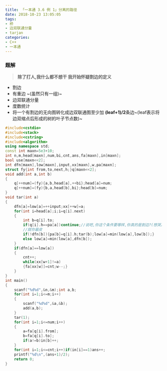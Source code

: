 ```yaml
---
title: 「一本通 3.6 例 1」分离的路径
date: 2018-10-23 13:05:05
tags: 
- 桥
- 边双联通分量
- tarjan
categories: 
- C++
- 一本通
---
```


### 题解
> **除了打人,我什么都不想干
我开始怀疑割边的定义**

- 割边
- 有重边 ~(虽然只有一组)~
- 边双联通分量
- 度数统计
- 将一个有割边的无向图转化成边双联通图至少加 **(leaf+1)/2**条边~(leaf表示将边双缩点后形成的树的叶子节点数)~

```cpp
#include<cstdio>
#include<stack>
#include<cstring>
#include<algorithm>
using namespace std;
const int maxn=5e3+10;
int n,m,head[maxn],num,bi,cnt,ans,fa[maxn],in[maxn];
bool use[maxn<<2];
int dfn[maxn],low[maxn],input,xx[maxn],w,pa[maxn];
struct fy{int from,to,next,h;}q[maxn<<2];
void add(int a,int b)
{
	q[++num]=(fy){a,b,head[a],++bi};head[a]=num;
	q[++num]=(fy){b,a,head[b],bi};head[b]=num;
}
void tar(int a)
{
	dfn[a]=low[a]=++input;xx[++w]=a;
	for(int i=head[a];i;i=q[i].next)
	{
		int b=q[i].to;
		if(q[i].h==pa[a])continue;//说吧,你这个条件要哪样,你真的是割边?(想哭)
		//就你最皮
		if(!dfn[b]){pa[b]=q[i].h;tar(b);low[a]=min(low[a],low[b]);}
		else low[a]=min(low[a],dfn[b]);
	}
	if(dfn[a]==low[a])
	{
		cnt++;
		while(xx[w+1]!=a)
		{fa[xx[w]]=cnt;w--;}
	}
}
int main()
{
	scanf("%d%d",&n,&m);int a,b;
	for(int i=1;i<=m;i++)
	{
		scanf("%d%d",&a,&b);
		add(a,b);
	}
	tar(1);
	for(int i=1;i<=num;i++)
	{
		a=fa[q[i].from];
		b=fa[q[i].to];
		if(a!=b)in[b]++;
	}
	for(int i=1;i<=cnt;i++)if(in[i]==1)ans++;
	printf("%d\n",(ans+1)/2);
	return 0;
}
```
<!--stackedit_data:
eyJoaXN0b3J5IjpbLTEyMDUzNjY3MzJdfQ==
-->